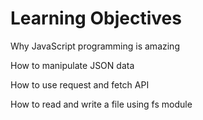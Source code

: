 # Learning Objectives

Why JavaScript programming is amazing

How to manipulate JSON data

How to use request and fetch API

How to read and write a file using fs module
